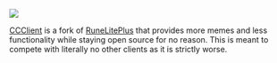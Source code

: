 ![](https://i.imgur.com/tWmEIOi.png)
  
[CCClient](https://discord.gg/fX8dubQ) is a fork of [RuneLitePlus](https://github.com/runelite-extended/runelite) that provides more memes and less functionality while staying open source for no reason. This is meant to compete with literally no other clients as it is strictly worse.
